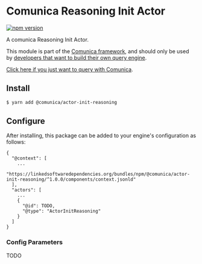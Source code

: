 # Comunica Reasoning Init Actor

[![npm version](https://badge.fury.io/js/%40comunica%2Factor-init-reasoning.svg)](https://www.npmjs.com/package/@comunica/actor-init-reasoning)

A comunica Reasoning Init Actor.

This module is part of the [Comunica framework](https://github.com/comunica/comunica),
and should only be used by [developers that want to build their own query engine](https://comunica.dev/docs/modify/).

[Click here if you just want to query with Comunica](https://comunica.dev/docs/query/).

## Install

```bash
$ yarn add @comunica/actor-init-reasoning
```

## Configure

After installing, this package can be added to your engine's configuration as follows:
```text
{
  "@context": [
    ...
    "https://linkedsoftwaredependencies.org/bundles/npm/@comunica/actor-init-reasoning/^1.0.0/components/context.jsonld"  
  ],
  "actors": [
    ...
    {
      "@id": TODO,
      "@type": "ActorInitReasoning"
    }
  ]
}
```

### Config Parameters

TODO

